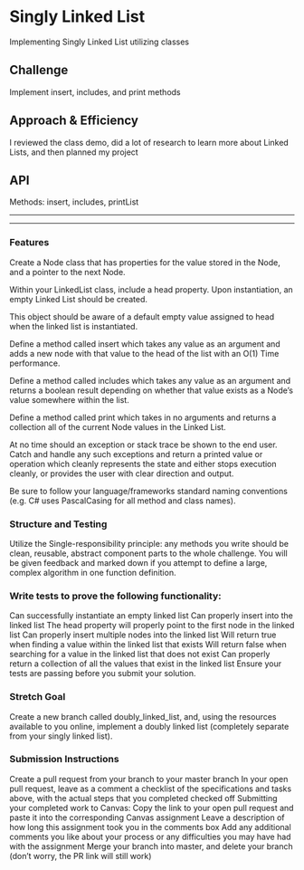# Singly Linked List

Implementing Singly Linked List utilizing classes

## Challenge

Implement insert, includes, and print methods

## Approach & Efficiency

I reviewed the class demo, did a lot of research to learn more about Linked Lists, and then planned my project

## API

Methods: insert, includes, printList


------
------

### Features

Create a Node class that has properties for the value stored in the Node, and a pointer to the next Node.

Within your LinkedList class, include a head property. Upon instantiation, an empty Linked List should be created.

This object should be aware of a default empty value assigned to head when the linked list is instantiated.

Define a method called insert which takes any value as an argument and adds a new node with that value to the head of the list with an O(1) Time performance.

Define a method called includes which takes any value as an argument and returns a boolean result depending on whether that value exists as a Node’s value somewhere within the list.

Define a method called print which takes in no arguments and returns a collection all of the current Node values in the Linked List.

At no time should an exception or stack trace be shown to the end user. Catch and handle any such exceptions and return a printed value or operation which cleanly represents the state and either stops execution cleanly, or provides the user with clear direction and output.

Be sure to follow your language/frameworks standard naming conventions (e.g. C# uses PascalCasing for all method and class names).

### Structure and Testing

Utilize the Single-responsibility principle: any methods you write should be clean, reusable, abstract component parts to the whole challenge. You will be given feedback and marked down if you attempt to define a large, complex algorithm in one function definition.

### Write tests to prove the following functionality:

Can successfully instantiate an empty linked list
Can properly insert into the linked list
The head property will properly point to the first node in the linked list
Can properly insert multiple nodes into the linked list
Will return true when finding a value within the linked list that exists
Will return false when searching for a value in the linked list that does not exist
Can properly return a collection of all the values that exist in the linked list
Ensure your tests are passing before you submit your solution.

### Stretch Goal

Create a new branch called doubly_linked_list, and, using the resources available to you online, implement a doubly linked list (completely separate from your singly linked list).

### Submission Instructions

Create a pull request from your branch to your master branch
In your open pull request, leave as a comment a checklist of the specifications and tasks above, with the actual steps that you completed checked off
Submitting your completed work to Canvas:
Copy the link to your open pull request and paste it into the corresponding Canvas assignment
Leave a description of how long this assignment took you in the comments box
Add any additional comments you like about your process or any difficulties you may have had with the assignment
Merge your branch into master, and delete your branch (don’t worry, the PR link will still work)